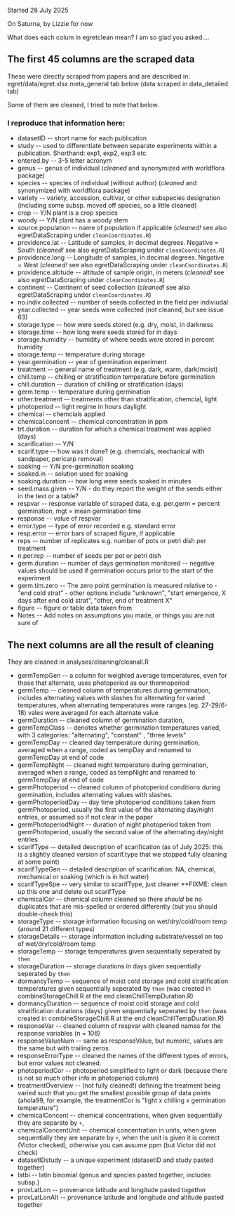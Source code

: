 Started 28 July 2025

On Saturna, by Lizzie for now 

What does each colum in egretclean mean? I am so glad you asked....

## The first 45 columns are the scraped data 

These were directly scraped from papers and are described in:
egret/data/egret.xlsx meta_general tab below (data scraped in data_detailed tab)

Some of them are cleaned, I tried to note that below.

### I reproduce that information here: 

* datasetID -- short name for each publication
* study	-- used to differentiate between separate experiments within a publication. Shorthand: exp1, exp2, exp3 etc.
* entered.by -- 3-5 letter acronym 
* genus -- genus of individual (_cleaned_ and synonymized with worldflora package)
* species -- species of individual (without author) (_cleaned_ and synonymized with worldflora package)
* variety -- variety, accession, cultivar, or other subspecies designation (including some subsp. moved off species, so a little cleaned)
* crop -- Y/N plant is a crop species
* woody -- Y/N plant has a woody stem
* source.population -- name of population if applicable (_cleaned!_ see also egretDataScraping under `cleanCoordinates.R`)
* providence.lat -- Latitude of samples, in decimal degrees. Negative = South (_cleaned!_ see also egretDataScraping under `cleanCoordinates.R`)
* providence.long -- Longitude of samples, in decimal degrees. Negative = West (_cleaned!_ see also egretDataScraping under `cleanCoordinates.R`)
* providence.altitude -- altitude of sample origin, in meters (_cleaned!_ see also egretDataScraping under `cleanCoordinates.R`)
* continent -- Continent of seed collection (_cleaned!_ see also egretDataScraping under `cleanCoordinates.R`)
* no.indiv.collected -- number of seeds collected in the field per indiviudal
* year.collected -- year seeds were collected (not cleaned, but see issue 63)
* storage.type -- how were seeds stored (e.g. dry, moist, in darkness
* storage.time -- how long were seeds stored for in days
* storage.humidity -- humidity of where seeds were stored in percent humidity
* storage.temp -- temperature during storage
* year.germination -- year of germination experiment
* treatment -- general name of treatment (e.g. dark, warm, dark/moist)
* chill.temp -- chilling or stratification temperature before germination
* chill.duration -- duration of chilling or stratification (days)
* germ.temp -- temperature during germination
* other.treatment -- treatments other than stratification, chemcial, light
* photoperiod -- light regime in hours daylight 
* chemical -- chemcials applied
* chemical.concent -- chemical concentration in ppm
* trt.duration -- duration for which a chemical treatment was applied (days)
* scarification -- Y/N 
* scarif.type -- how was it done? (e.g. chemcials, mechanical with sandpaper, pericarp removal)
* soaking -- Y/N pre-germination soaking
* soaked.in -- solution used for soaking
* soaking.duration -- how long were seeds soaked in minutes
* seed.mass.given -- Y/N - do they report the weight of the seeds either in the text or a table?
* respvar -- response variable of scraped data, e.g. per.germ = percent germination, mgt = mean germination time
* response -- value of respvar 
* error.type -- type of error recorded e.g. standard error
* resp.error -- error bars of scraped figure, if applicable
* reps -- number of replicates e.g. number of pots or petri dish per treatment
* n.per.rep -- number of seeds per pot or petri dish
* germ.duration -- number of days germination monitored -- negative values should be used if germination occurs prior to the start of the experiment 
* germ.tim.zero -- The zero point germination is measured relative to - "end cold strat" - other options include "unknown", "start emergence, X days after end cold strat", "other, end of treatment X"
* figure -- figure or table data taken from
* Notes -- Add notes on assumptions you made, or things you are not sure of

## The next columns are all the result of cleaning

They are cleaned in analyses/cleaning/cleanall.R 

* germTempGen -- a column for weighted average temperatures, even for those that alternate, uses photoperiod as our thermoperiod
* germTemp  -- cleaned column of temperatures during germination, includes alternating values with slashes for alternating for varied temperatures, when alternating temperatures were ranges (eg. 27-29/6-18) vales were averaged for each alternate value
* germDuration -- cleaned column of germination duration, 
* germTempClass -- denotes whether germination temperatures varied, with 3 categories: "alternating", "constant" , "three levels"
* germTempDay -- cleaned day temperature during germination, averaged when a range, coded as tempDay and renamed to germTempDay at end of code
* germTempNight -- cleaned night temperature during germination, averaged when a range, coded as tempNight and renamed to germTempDay at end of code
* germPhotoperiod -- cleaned column of photoperiod conditions during germination, includes alternating values with slashes.
* germPhotoperiodDay -- day time photoperiod conditions taken from germPhotoperiod, usually the first value of the alternating day/night entries, or assumed so if not clear in the paper
* germPhotoperiodNight -- duration of night photoperiod taken from germPhotoperiod, usually the second value of the alternating day/night entries
* scarifType -- detailed description of scarification (as of July 2025: this is a slightly cleaned version of scarif.type that we stopped fully cleaning at some point)
* scarifTypeGen -- detailed description of scarification: NA, chemical, mechanical or soaking (which is in hot water)
* scarifTypeSpe -- very similar to scarifType, just cleaner **FIXME: clean up this one and delete out scarifType
* chemicalCor -- chemical column cleaned so there *should* be no duplicates that are mis-spelled or ordered differently (but you should double-check this)
* storageType -- storage information focusing on wet/dry/cold/room temp (around 21 different types)
* storageDetails -- storage information including substrate/vessel on top of wet/dry/cold/room temp 
* storageTemp -- storage temperatures given sequentially seperated by `then`
* storageDuration -- storage durations in days given sequentially seperated by `then`
* dormancyTemp -- sequence of moist cold storage and cold stratification temperatures given sequentially seperated by `then` (was created in combineStorageChill.R at the end cleanChillTempDuration.R)
* dormancyDuration -- sequence of moist cold storage and cold stratification durations (days) given sequentially seperated by `then` (was created in combineStorageChill.R at the end cleanChillTempDuration.R)
* responseVar -- cleaned column of respvar with cleaned names for the response variables (n = 106)
* responseValueNum -- same as responseValue, but numeric, values are the same but with trailing zeros. 
* responseErrorType -- cleaned the names of the different types of errors, but error values not cleaned.
* photoperiodCor -- photoperiod simplified to light or dark (because there is not so much other info in photoperiod column)
* treatmentOverview -- (not fully cleaned!) defining the treatment being varied such that you get the smallest possible group of data points (ahola99, for example, the treatmentCor is "light x chilling x germination temperature")
* chemicalConcent -- chemical concentrations, when given sequentially they are separate by `+`, 
* chemicalConcentUnit -- chemical concentration in units, when given sequentially they are separate by `+`, when the unit is given it is correct (Victor checked), otherwise you can assume ppm (but Victor did not check)
* datasetIDstudy -- a unique experiment (datasetID and study pasted together)
* latbi	-- latin binomial (genus and species pasted together, includes subsp.)
* provLatLon -- provenance latitude and longitude pasted together
* provLatLonAlt -- provenance latitude and longitude *and* altitude pasted together

